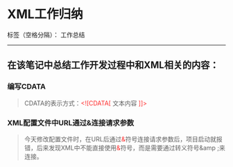 ﻿# XML工作归纳

标签（空格分隔）： 工作总结

---

## 在该笔记中总结工作开发过程中和XML相关的内容：

### 编写CDATA

> CDATA的表示方式：<font color="FF2D2D">&lt;![CDATA[</font> 文本内容 <font color="FF2D2D">]]&gt;</font>


### XML配置文件中URL通过&连接请求参数

 > 今天修改配置文件时，在URL后通过<font color="FF2D2D">&</font>符号连接请求参数后，项目启动就报错，后来发现XML中不能直接使用<font color="FF2D2D">&</font>符号，而是需要通过转义符号&amp ;来连接。





